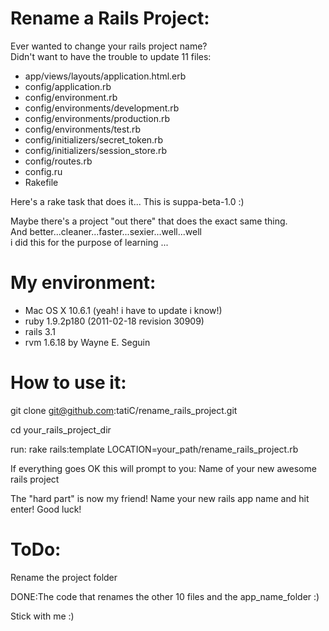 Rename a Rails Project:
====================================================================

Ever wanted to change your rails project name?  
Didn't want to have the trouble to update 11 files:

* app/views/layouts/application.html.erb
* config/application.rb
* config/environment.rb
* config/environments/development.rb
* config/environments/production.rb
* config/environments/test.rb
* config/initializers/secret_token.rb
* config/initializers/session_store.rb  
* config/routes.rb
* config.ru
* Rakefile

Here's a rake task that does it...  This is suppa-beta-1.0 :)

Maybe there's a project "out there" that does the exact same thing.  
And better...cleaner...faster...sexier...well...well  
i did this for the purpose of learning ...

My environment:
====================================================================

* Mac OS X 10.6.1 (yeah! i have to update i know!)
* ruby 1.9.2p180 (2011-02-18 revision 30909)
* rails 3.1
* rvm 1.6.18 by Wayne E. Seguin

How to use it:
====================================================================

git clone git@github.com:tatiC/rename_rails_project.git

cd your_rails_project_dir

run:
rake rails:template LOCATION=your_path/rename_rails_project.rb

If everything goes OK this will prompt to you:
Name of your new awesome rails project

The "hard part" is now my friend! Name your new rails app name and hit enter!
Good luck!

ToDo:
====================================================================

Rename the project folder

DONE:The code that renames the other 10 files and the app_name_folder :)

Stick with me :)
